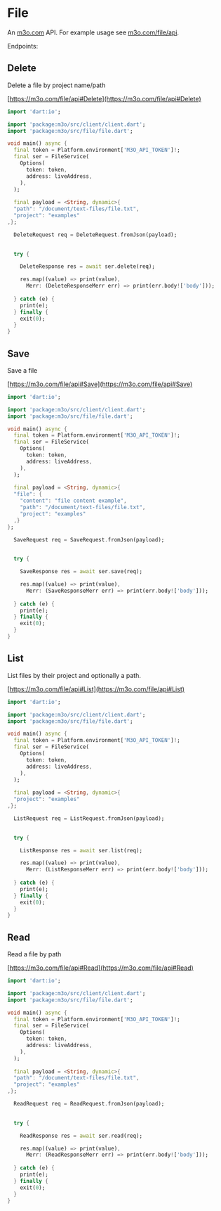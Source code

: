 # File

An [m3o.com](https://m3o.com) API. For example usage see [m3o.com/file/api](https://m3o.com/file/api).

Endpoints:

## Delete

Delete a file by project name/path


[https://m3o.com/file/api#Delete](https://m3o.com/file/api#Delete)

```dart
import 'dart:io';

import 'package:m3o/src/client/client.dart';
import 'package:m3o/src/file/file.dart';

void main() async {
  final token = Platform.environment['M3O_API_TOKEN']!;
  final ser = FileService(
    Options(
      token: token,
      address: liveAddress,
    ),
  );
 
  final payload = <String, dynamic>{
  "path": "/document/text-files/file.txt",
  "project": "examples"
,};

  DeleteRequest req = DeleteRequest.fromJson(payload);

  
  try {

	DeleteResponse res = await ser.delete(req);

    res.map((value) => print(value),
	  Merr: (DeleteResponseMerr err) => print(err.body!['body']));	
  
  } catch (e) {
    print(e);
  } finally {
    exit(0);
  }
}
```
## Save

Save a file


[https://m3o.com/file/api#Save](https://m3o.com/file/api#Save)

```dart
import 'dart:io';

import 'package:m3o/src/client/client.dart';
import 'package:m3o/src/file/file.dart';

void main() async {
  final token = Platform.environment['M3O_API_TOKEN']!;
  final ser = FileService(
    Options(
      token: token,
      address: liveAddress,
    ),
  );
 
  final payload = <String, dynamic>{
  "file": {
    "content": "file content example",
    "path": "/document/text-files/file.txt",
    "project": "examples"
  ,}
};

  SaveRequest req = SaveRequest.fromJson(payload);

  
  try {

	SaveResponse res = await ser.save(req);

    res.map((value) => print(value),
	  Merr: (SaveResponseMerr err) => print(err.body!['body']));	
  
  } catch (e) {
    print(e);
  } finally {
    exit(0);
  }
}
```
## List

List files by their project and optionally a path.


[https://m3o.com/file/api#List](https://m3o.com/file/api#List)

```dart
import 'dart:io';

import 'package:m3o/src/client/client.dart';
import 'package:m3o/src/file/file.dart';

void main() async {
  final token = Platform.environment['M3O_API_TOKEN']!;
  final ser = FileService(
    Options(
      token: token,
      address: liveAddress,
    ),
  );
 
  final payload = <String, dynamic>{
  "project": "examples"
,};

  ListRequest req = ListRequest.fromJson(payload);

  
  try {

	ListResponse res = await ser.list(req);

    res.map((value) => print(value),
	  Merr: (ListResponseMerr err) => print(err.body!['body']));	
  
  } catch (e) {
    print(e);
  } finally {
    exit(0);
  }
}
```
## Read

Read a file by path


[https://m3o.com/file/api#Read](https://m3o.com/file/api#Read)

```dart
import 'dart:io';

import 'package:m3o/src/client/client.dart';
import 'package:m3o/src/file/file.dart';

void main() async {
  final token = Platform.environment['M3O_API_TOKEN']!;
  final ser = FileService(
    Options(
      token: token,
      address: liveAddress,
    ),
  );
 
  final payload = <String, dynamic>{
  "path": "/document/text-files/file.txt",
  "project": "examples"
,};

  ReadRequest req = ReadRequest.fromJson(payload);

  
  try {

	ReadResponse res = await ser.read(req);

    res.map((value) => print(value),
	  Merr: (ReadResponseMerr err) => print(err.body!['body']));	
  
  } catch (e) {
    print(e);
  } finally {
    exit(0);
  }
}
```
